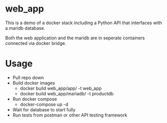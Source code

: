 # web_app
This is a demo of a docker stack including a Python API that interfaces with a maridb database.

Both the web application and the maridb are in seperate containers connected via docker bridge.

# Usage
- Pull repo down
- Build docker images
    - docker build web_app/app/ -t web_app
    - docker build web_app/mariadb/ -t productdb
- Run docker compose
    - docker-compose up -d
- Wait for database to start fully
- Run tests from postman or other API testing framework
